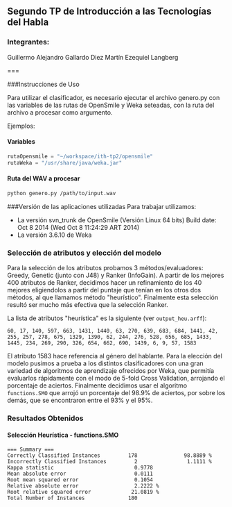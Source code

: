 ## Segundo TP de Introducción a las Tecnologías del Habla

### Integrantes:

Guillermo Alejandro Gallardo Diez 
Martín Ezequiel Langberg

===

###Instrucciones de Uso

Para utilizar el clasificador, es necesario ejecutar el archivo genero.py con las variables de las rutas de OpenSmile y Weka seteadas, con la ruta del archivo a procesar como argumento.

Ejemplos:

#### Variables

```Python
rutaOpensmile = "~/workspace/ith-tp2/opensmile" 
rutaWeka = "/usr/share/java/weka.jar"
```
#### Ruta del WAV a procesar

```Bash
python genero.py /path/to/input.wav
```
###Versión de las aplicaciones utilizadas
Para trabajar utilizamos:

* La versión svn_trunk de OpenSmile (Versión Linux 64 bits)
   Build date: Oct  8 2014 (Wed Oct  8 11:24:29 ART 2014)
* La versión 3.6.10 de Weka

### Selección de atributos y elección del modelo

Para la selección de los atributos probamos 3 métodos/evaluadores: Greedy, Genetic (junto con J48) y Ranker (InfoGain). A partir de los mejores 400 atributos de Ranker, decidimos hacer un refinamiento de los 40 mejores eligiendolos a partir del puntaje que tenían en los otros dos métodos, al que llamamos método "heurístico". Finalmente esta selección resultó ser mucho más efectiva que la selección Ranker.

La lista de atributos "heurística" es la siguiente (ver ```output_heu.arff```):

```
60, 17, 140, 597, 663, 1431, 1440, 63, 270, 639, 683, 684, 1441, 42, 255, 257, 278, 675, 1329, 1390, 62, 244, 276, 528, 656, 685, 1433, 1445, 234, 269, 290, 326, 654, 662, 690, 1439, 6, 9, 57, 1583
```
El atributo 1583 hace referencia al género del hablante.
Para la elección del modelo pusimos a prueba a los distintos clasificadores con una gran variedad de algoritmos de aprendizaje ofrecidos por Weka, que permitía evaluarlos rápidamente con el modo de 5-fold Cross Validation, arrojando el porcentaje de aciertos. Finalmente decidimos usar el algoritmo `functions.SMO` que arrojó un porcentaje del 98.9% de aciertos, por sobre los demás, que se encontraron entre el 93% y el 95%.

### Resultados Obtenidos

#### Selección Heurística - functions.SMO 

```
=== Summary === 
Correctly Classified Instances         178               98.8889 %
Incorrectly Classified Instances         2                1.1111 %
Kappa statistic                          0.9778
Mean absolute error                      0.0111
Root mean squared error                  0.1054
Relative absolute error                  2.2222 %
Root relative squared error             21.0819 %
Total Number of Instances              180     
```

